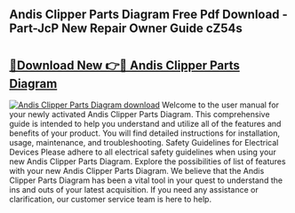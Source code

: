 ## Andis Clipper Parts Diagram Free Pdf Download - Part-JcP New Repair Owner Guide cZ54s

# <h2><a href="http://dft53r.blite.top/?on=Andis+Clipper+Parts+Diagram">🔗Download New 👉🔴 Andis Clipper Parts Diagram</a></h2>

[![Andis Clipper Parts Diagram download](https://i.imgur.com/lujVjoI.png)](http://dft53r.blite.top/?on=Andis+Clipper+Parts+Diagram)
Welcome to the user manual for your newly activated Andis Clipper Parts Diagram. This comprehensive guide is intended to help you understand and utilize all of the features and benefits of your product. You will find detailed instructions for installation, usage, maintenance, and troubleshooting. Safety Guidelines for Electrical Devices Please adhere to all electrical safety guidelines when using your new Andis Clipper Parts Diagram. Explore the possibilities of list of features with your new Andis Clipper Parts Diagram. We believe that the Andis Clipper Parts Diagram has been a vital tool in your quest to understand the ins and outs of your latest acquisition. If you need any assistance or clarification, our customer service team is here to help.

